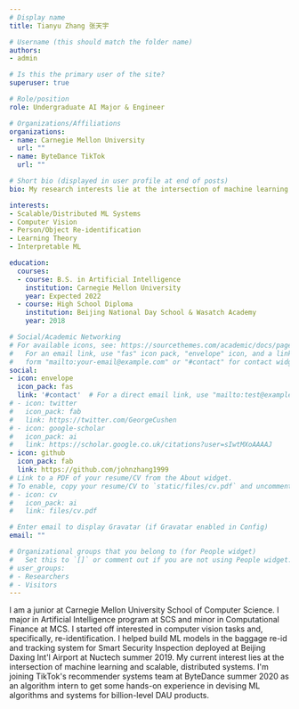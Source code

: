 ```yaml
---
# Display name
title: Tianyu Zhang 张天宇

# Username (this should match the folder name)
authors:
- admin

# Is this the primary user of the site?
superuser: true

# Role/position
role: Undergraduate AI Major & Engineer

# Organizations/Affiliations
organizations:
- name: Carnegie Mellon University
  url: ""
- name: ByteDance TikTok
  url: ""

# Short bio (displayed in user profile at end of posts)
bio: My research interests lie at the intersection of machine learning and scalable, distributed systems.

interests:
- Scalable/Distributed ML Systems
- Computer Vision
- Person/Object Re-identification
- Learning Theory
- Interpretable ML

education:
  courses:
  - course: B.S. in Artificial Intelligence
    institution: Carnegie Mellon University
    year: Expected 2022
  - course: High School Diploma
    institution: Beijing National Day School & Wasatch Academy
    year: 2018

# Social/Academic Networking
# For available icons, see: https://sourcethemes.com/academic/docs/page-builder/#icons
#   For an email link, use "fas" icon pack, "envelope" icon, and a link in the
#   form "mailto:your-email@example.com" or "#contact" for contact widget.
social:
- icon: envelope
  icon_pack: fas
  link: '#contact'  # For a direct email link, use "mailto:test@example.org".
# - icon: twitter
#   icon_pack: fab
#   link: https://twitter.com/GeorgeCushen
# - icon: google-scholar
#   icon_pack: ai
#   link: https://scholar.google.co.uk/citations?user=sIwtMXoAAAAJ
- icon: github
  icon_pack: fab
  link: https://github.com/johnzhang1999
# Link to a PDF of your resume/CV from the About widget.
# To enable, copy your resume/CV to `static/files/cv.pdf` and uncomment the lines below.
# - icon: cv
#   icon_pack: ai
#   link: files/cv.pdf

# Enter email to display Gravatar (if Gravatar enabled in Config)
email: ""

# Organizational groups that you belong to (for People widget)
#   Set this to `[]` or comment out if you are not using People widget.
# user_groups:
# - Researchers
# - Visitors
---
```


I am a junior at Carnegie Mellon University School of Computer Science. I major in Artificial Intelligence program at SCS and minor in Computational Finance at MCS. I started off interested in computer vision tasks and, specifically, re-identification. I helped build ML models in the baggage re-id and tracking system for Smart Security Inspection deployed at Beijing Daxing Int'l Airport at Nuctech summer 2019. My current interest lies at the intersection of machine learning and scalable, distributed systems. I'm joining TikTok's recommender systems team at ByteDance summer 2020 as an algorithm intern to get some hands-on experience in devising ML algorithms and systems for billion-level DAU products.